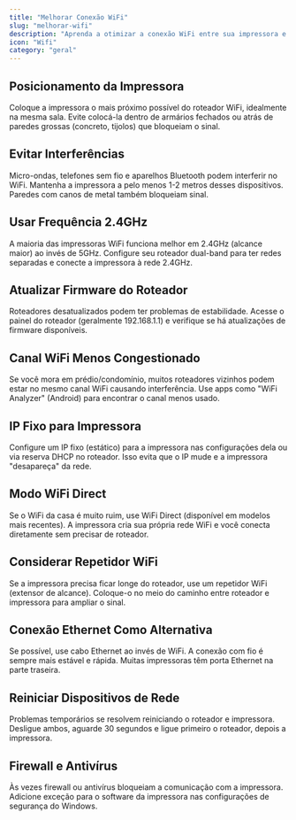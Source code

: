 ```yaml
---
title: "Melhorar Conexão WiFi"
slug: "melhorar-wifi"
description: "Aprenda a otimizar a conexão WiFi entre sua impressora e computador. Solucione quedas de conexão e melhore a velocidade de impressão."
icon: "Wifi"
category: "geral"
---
```


## Posicionamento da Impressora

Coloque a impressora o mais próximo possível do roteador WiFi, idealmente na mesma sala. Evite colocá-la dentro de armários fechados ou atrás de paredes grossas (concreto, tijolos) que bloqueiam o sinal.

## Evitar Interferências

Micro-ondas, telefones sem fio e aparelhos Bluetooth podem interferir no WiFi. Mantenha a impressora a pelo menos 1-2 metros desses dispositivos. Paredes com canos de metal também bloqueiam sinal.

## Usar Frequência 2.4GHz

A maioria das impressoras WiFi funciona melhor em 2.4GHz (alcance maior) ao invés de 5GHz. Configure seu roteador dual-band para ter redes separadas e conecte a impressora à rede 2.4GHz.

## Atualizar Firmware do Roteador

Roteadores desatualizados podem ter problemas de estabilidade. Acesse o painel do roteador (geralmente 192.168.1.1) e verifique se há atualizações de firmware disponíveis.

## Canal WiFi Menos Congestionado

Se você mora em prédio/condomínio, muitos roteadores vizinhos podem estar no mesmo canal WiFi causando interferência. Use apps como "WiFi Analyzer" (Android) para encontrar o canal menos usado.

## IP Fixo para Impressora

Configure um IP fixo (estático) para a impressora nas configurações dela ou via reserva DHCP no roteador. Isso evita que o IP mude e a impressora "desapareça" da rede.

## Modo WiFi Direct

Se o WiFi da casa é muito ruim, use WiFi Direct (disponível em modelos mais recentes). A impressora cria sua própria rede WiFi e você conecta diretamente sem precisar de roteador.

## Considerar Repetidor WiFi

Se a impressora precisa ficar longe do roteador, use um repetidor WiFi (extensor de alcance). Coloque-o no meio do caminho entre roteador e impressora para ampliar o sinal.

## Conexão Ethernet Como Alternativa

Se possível, use cabo Ethernet ao invés de WiFi. A conexão com fio é sempre mais estável e rápida. Muitas impressoras têm porta Ethernet na parte traseira.

## Reiniciar Dispositivos de Rede

Problemas temporários se resolvem reiniciando o roteador e impressora. Desligue ambos, aguarde 30 segundos e ligue primeiro o roteador, depois a impressora.

## Firewall e Antivírus

Às vezes firewall ou antivírus bloqueiam a comunicação com a impressora. Adicione exceção para o software da impressora nas configurações de segurança do Windows.
